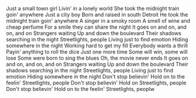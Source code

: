 Just a small town girl
Livin' in a lonely world
She took the midnight train goin' anywhere
Just a city boy
Born and raised in south Detroit
He took the midnight train goin' anywhere
A singer in a smoky room
A smell of wine and cheap perfume
For a smile they can share the night
It goes on and on, and on, and on
Strangers waiting
Up and down the boulevard
Their shadows searching in the night
Streetlights, people
Living just to find emotion
Hiding somewhere in the night
Working hard to get my fill
Everybody wants a thrill
Payin' anything to roll the dice
Just one more time
Some will win, some will lose
Some were born to sing the blues
Oh, the movie never ends
It goes on and on, and on, and on
Strangers waiting
Up and down the boulevard
Their shadows searching in the night
Streetlights, people
Living just to find emotion
Hiding somewhere in the night
Don't stop believin'
Hold on to the feelin'
Streetlights, people
Don't stop believin'
Hold on
Streetlights, people
Don't stop believin'
Hold on to the feelin'
Streetlights, peoplw
